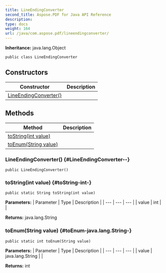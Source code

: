 ```yaml
---
title: LineEndingConverter
second_title: Aspose.PDF for Java API Reference
description: 
type: docs
weight: 164
url: /java/com.aspose.pdf/lineendingconverter/
---
```

**Inheritance:**
java.lang.Object
```
public class LineEndingConverter
```
## Constructors

| Constructor | Description |
| --- | --- |
| [LineEndingConverter()](#LineEndingConverter--) |  |
## Methods

| Method | Description |
| --- | --- |
| [toString(int value)](#toString-int-) |  |
| [toEnum(String value)](#toEnum-java.lang.String-) |  |
### LineEndingConverter() {#LineEndingConverter--}
```
public LineEndingConverter()
```


### toString(int value) {#toString-int-}
```
public static String toString(int value)
```




**Parameters:**
| Parameter | Type | Description |
| --- | --- | --- |
| value | int |  |

**Returns:**
java.lang.String
### toEnum(String value) {#toEnum-java.lang.String-}
```
public static int toEnum(String value)
```




**Parameters:**
| Parameter | Type | Description |
| --- | --- | --- |
| value | java.lang.String |  |

**Returns:**
int
